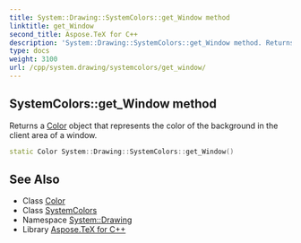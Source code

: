```yaml
---
title: System::Drawing::SystemColors::get_Window method
linktitle: get_Window
second_title: Aspose.TeX for C++
description: 'System::Drawing::SystemColors::get_Window method. Returns a Color object that represents the color of the background in the client area of a window in C++.'
type: docs
weight: 3100
url: /cpp/system.drawing/systemcolors/get_window/
---
```

## SystemColors::get_Window method


Returns a [Color](../../color/) object that represents the color of the background in the client area of a window.

```cpp
static Color System::Drawing::SystemColors::get_Window()
```

## See Also

* Class [Color](../../color/)
* Class [SystemColors](../)
* Namespace [System::Drawing](../../)
* Library [Aspose.TeX for C++](../../../)
